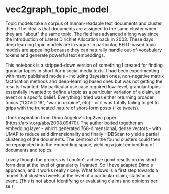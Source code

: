 # vec2graph_topic_model

Topic models take a corpus of human-readable text documents and cluster them. The idea is that documents are assigned to the same cluster when they are "about" the same topic. The field has advanced a long way since the introduction of Latent Dirichlet Allocation back in 2003. These days deep learning topic models are in vogue. In particular, BERT-based topic models are appealing because they can naturally handle out-of-vocabulary tokens and generate powerful text embeddings.

This notebook is a stripped-down version of something I created for finding granular topics in short-form social media texts. I had been experimenting with many published models - including Bayesian ones, non-negative matrix factrisation methods and deep-learning based ones but was not getting the results I wanted. My particular use case required low-level, granular topics - essentially I wanted to define a topic as a particular variation of a claim, an event or a specifc belief. Everything I tried was either returning broader topics ("COVID 19", "war in ukraine", etc) - or it was totally failing to get to grips with the truncated nature of short-form posts (like tweets).

I took inspiration from Dimo Angelov's top2vec paper (https://arxiv.org/abs/2008.09470). The author bolted together an embedding layer - which generated 768-dimensional, dense vectors - with UMAP to reduce said dimensionality and finally HDBScan to yield a partial clustering of the documents. The centroid of the found clusters could then be reprojected into the embedding space, yielding a joint embedding of documents and topics.

Lovely though the process is I couldn't achieve good results on my short-form data at the level of granularity I wanted. So I have adapted Dimo's approach, and it works really nicely. What follows is a first step towards a model that clusters tweets at the level of a particular claim, statistic or event. (This is not about identifying or evaluating claims and opinions per se.)
